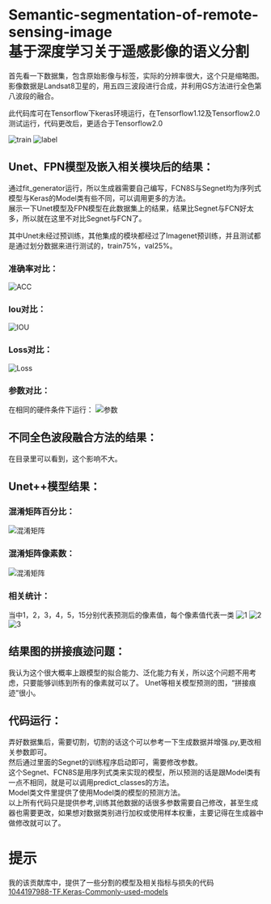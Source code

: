 # Semantic-segmentation-of-remote-sensing-image   <br>基于深度学习关于遥感影像的语义分割 
首先看一下数据集，包含原始影像与标签，实际的分辨率很大，这个只是缩略图。<br>
影像数据是Landsat8卫星的，用五四三波段进行合成，并利用GS方法进行全色第八波段的融合。<br>

此代码库可在Tensorflow下keras环境运行，在Tensorflow1.12及Tensorflow2.0测试运行，代码更改后，更适合于Tensorflow2.0<br>

![train](https://github.com/1044197988/Semantic-segmentation-of-remote-sensing-images/blob/master/Data/train.png)
![label](https://github.com/1044197988/Semantic-segmentation-of-remote-sensing-images/blob/master/Data/label.png)
<br>

## Unet、FPN模型及嵌入相关模块后的结果：
通过fit_generator运行，所以生成器需要自己编写，FCN8S与Segnet均为序列式模型与Keras的Model类有些不同，可以调用更多的方法。<br>
展示一下Unet模型及FPN模型在此数据集上的结果，结果比Segnet与FCN好太多，所以就在这里不对比Segnet与FCN了。<br>

其中Unet未经过预训练，其他集成的模块都经过了Imagenet预训练，并且测试都是通过划分数据来进行测试的，train75%，val25%。

### 准确率对比：
![ACC](https://github.com/1044197988/Semantic-segmentation-of-remote-sensing-images/blob/master/Image/Acc.png)

### Iou对比：
![IOU](https://github.com/1044197988/Semantic-segmentation-of-remote-sensing-images/blob/master/Image/IOU.png)

### Loss对比：
![Loss](https://github.com/1044197988/Semantic-segmentation-of-remote-sensing-images/blob/master/Image/Loss.png)

### 参数对比：
在相同的硬件条件下运行：
![参数](https://github.com/1044197988/Semantic-segmentation-of-remote-sensing-images/blob/master/Image/dd.png)

## 不同全色波段融合方法的结果：
在目录里可以看到，这个影响不大。

## Unet++模型结果：
### 混淆矩阵百分比：
![混淆矩阵](https://github.com/1044197988/Semantic-segmentation-of-remote-sensing-images/blob/master/Unet%2B%2B结果/confusion_matrix.png)
### 混淆矩阵像素数：
![混淆矩阵](https://github.com/1044197988/Semantic-segmentation-of-remote-sensing-images/blob/master/Unet%2B%2B结果/confusion_matrix_None.png)
### 相关统计：
当中1，2，3，4，5，15分别代表预测后的像素值，每个像素值代表一类
![1](https://github.com/1044197988/Semantic-segmentation-of-remote-sensing-images/blob/master/Unet%2B%2B结果/分类报告.png)
![2](https://github.com/1044197988/Semantic-segmentation-of-remote-sensing-images/blob/master/Unet%2B%2B结果/整体统计.png)
![3](https://github.com/1044197988/Semantic-segmentation-of-remote-sensing-images/blob/master/Unet%2B%2B结果/类别统计.png)

## 结果图的拼接痕迹问题：
我认为这个很大概率上跟模型的拟合能力、泛化能力有关，所以这个问题不用考虑，只要能够训练到所有的像素就可以了。
Unet等相关模型预测的图，“拼接痕迹”很小。

## 代码运行：
弄好数据集后，需要切割，切割的话这个可以参考一下生成数据并增强.py,更改相关参数即可。<br>
然后通过里面的Segnet的训练程序启动即可，需要修改参数。<br>
这个Segnet、FCN8S是用序列式类来实现的模型，所以预测的话是跟Model类有一点不相同，就是可以调用predict_classes的方法。<br>
Model类文件里提供了使用Model类的模型的预测方法。<br>
以上所有代码只是提供参考,训练其他数据的话很多参数需要自己修改，甚至生成器也需要更改，如果想对数据类别进行加权或使用样本权重，主要记得在生成器中做修改就可以了。

# 提示
我的该贡献库中，提供了一些分割的模型及相关指标与损失的代码<br>
[1044197988-TF.Keras-Commonly-used-models](https://github.com/1044197988/TF.Keras-Commonly-used-models)
